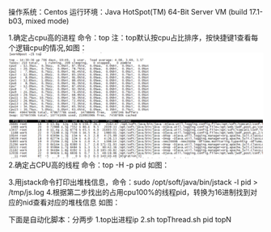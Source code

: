 操作系统：Centos
运行环境：Java HotSpot(TM) 64-Bit Server VM (build 17.1-b03, mixed mode)

1.确定占cpu高的进程 命令：top  注：top默认按cpu占比排序，按快捷键1查看每个逻辑cpu的情况,如图：
![filehelper_1479488110970](./img/filehelper_1479488110970_2.png)
2.确定占CPU高的线程 命令：top -H -p pid
如图：


3.用jstack命令打印出堆栈信息，命令：sudo /opt/soft/java/bin/jstack -l pid > /tmp/js.log
4.根据第二步找出的占用cpu100%的线程pid，转换为16进制找到对应的nid查看对应的堆栈信息
如图：



下面是自动化脚本：分两步
1.top出进程ip
2.sh topThread.sh pid topN

